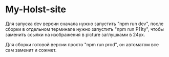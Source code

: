 # My-Holst-site

Для запуска dev версии сначала нужно запустить "npm run dev", после сборки в отдельном терминале нужно запустить "npm run P11ty", чтобы заменить ссылки на изображения в picture заглушками в 24px.

Для сборки готовой версии просто "npm run prod", он автоматом все сам заменит и сожмет.
